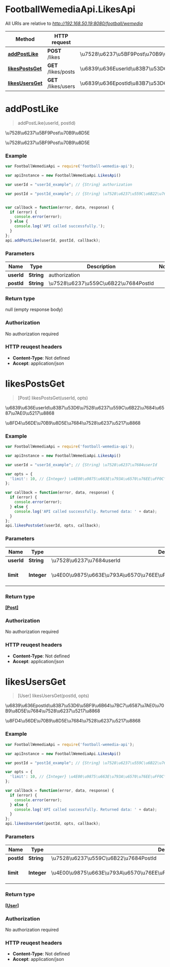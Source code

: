 # FootballWemediaApi.LikesApi

All URIs are relative to *http://192.168.50.19:8080/football/wemedia*

Method | HTTP request | Description
------------- | ------------- | -------------
[**addPostLike**](LikesApi.md#addPostLike) | **POST** /likes | \u7528\u6237\u5BF9Post\u70B9\u8D5E
[**likesPostsGet**](LikesApi.md#likesPostsGet) | **GET** /likes/posts | \u6839\u636EuserId\u83B7\u53D6\u7528\u6237\u559C\u6B22\u7684\u6587\u7AE0\u5217\u8868
[**likesUsersGet**](LikesApi.md#likesUsersGet) | **GET** /likes/users | \u6839\u636EpostId\u83B7\u53D6\u5BF9\u6B64\u7BC7\u6587\u7AE0\u70B9\u8D5E\u7684\u7528\u6237\u5217\u8868


<a name="addPostLike"></a>
# **addPostLike**
> addPostLike(userId, postId)

\u7528\u6237\u5BF9Post\u70B9\u8D5E

\u7528\u6237\u5BF9Post\u70B9\u8D5E

### Example
```javascript
var FootballWemediaApi = require('football-wemedia-api');

var apiInstance = new FootballWemediaApi.LikesApi()

var userId = "userId_example"; // {String} authorization

var postId = "postId_example"; // {String} \u7528\u6237\u559C\u6B22\u7684PostId


var callback = function(error, data, response) {
  if (error) {
    console.error(error);
  } else {
    console.log('API called successfully.');
  }
};
api.addPostLike(userId, postId, callback);
```

### Parameters

Name | Type | Description  | Notes
------------- | ------------- | ------------- | -------------
 **userId** | **String**| authorization | 
 **postId** | **String**| \u7528\u6237\u559C\u6B22\u7684PostId | 

### Return type

null (empty response body)

### Authorization

No authorization required

### HTTP reuqest headers

 - **Content-Type**: Not defined
 - **Accept**: application/json

<a name="likesPostsGet"></a>
# **likesPostsGet**
> [Post] likesPostsGet(userId, opts)

\u6839\u636EuserId\u83B7\u53D6\u7528\u6237\u559C\u6B22\u7684\u6587\u7AE0\u5217\u8868

\u8FD4\u56DE\u70B9\u8D5E\u7684\u7528\u6237\u5217\u8868

### Example
```javascript
var FootballWemediaApi = require('football-wemedia-api');

var apiInstance = new FootballWemediaApi.LikesApi()

var userId = "userId_example"; // {String} \u7528\u6237\u7684userId

var opts = { 
  'limit': 10, // {Integer} \u4E00\u9875\u663E\u793A\u6570\u76EE\uFF0C\u5982\u679C\u4E0D\u4F20\u9ED8\u8BA4=10
};

var callback = function(error, data, response) {
  if (error) {
    console.error(error);
  } else {
    console.log('API called successfully. Returned data: ' + data);
  }
};
api.likesPostsGet(userId, opts, callback);
```

### Parameters

Name | Type | Description  | Notes
------------- | ------------- | ------------- | -------------
 **userId** | **String**| \u7528\u6237\u7684userId | 
 **limit** | **Integer**| \u4E00\u9875\u663E\u793A\u6570\u76EE\uFF0C\u5982\u679C\u4E0D\u4F20\u9ED8\u8BA4=10 | [optional] [default to 10]

### Return type

[**[Post]**](Post.md)

### Authorization

No authorization required

### HTTP reuqest headers

 - **Content-Type**: Not defined
 - **Accept**: application/json

<a name="likesUsersGet"></a>
# **likesUsersGet**
> [User] likesUsersGet(postId, opts)

\u6839\u636EpostId\u83B7\u53D6\u5BF9\u6B64\u7BC7\u6587\u7AE0\u70B9\u8D5E\u7684\u7528\u6237\u5217\u8868

\u8FD4\u56DE\u70B9\u8D5E\u7684\u7528\u6237\u5217\u8868

### Example
```javascript
var FootballWemediaApi = require('football-wemedia-api');

var apiInstance = new FootballWemediaApi.LikesApi()

var postId = "postId_example"; // {String} \u7528\u6237\u559C\u6B22\u7684PostId

var opts = { 
  'limit': 10, // {Integer} \u4E00\u9875\u663E\u793A\u6570\u76EE\uFF0C\u5982\u679C\u4E0D\u4F20\u9ED8\u8BA4=10
};

var callback = function(error, data, response) {
  if (error) {
    console.error(error);
  } else {
    console.log('API called successfully. Returned data: ' + data);
  }
};
api.likesUsersGet(postId, opts, callback);
```

### Parameters

Name | Type | Description  | Notes
------------- | ------------- | ------------- | -------------
 **postId** | **String**| \u7528\u6237\u559C\u6B22\u7684PostId | 
 **limit** | **Integer**| \u4E00\u9875\u663E\u793A\u6570\u76EE\uFF0C\u5982\u679C\u4E0D\u4F20\u9ED8\u8BA4=10 | [optional] [default to 10]

### Return type

[**[User]**](User.md)

### Authorization

No authorization required

### HTTP reuqest headers

 - **Content-Type**: Not defined
 - **Accept**: application/json

